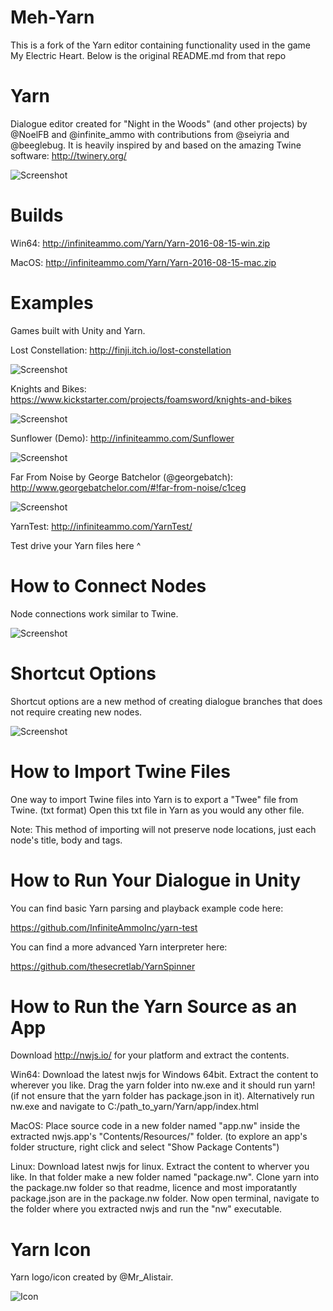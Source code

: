 
# Meh-Yarn

This is a fork of the Yarn editor containing functionality used in the game My Electric Heart. Below is the original README.md from that repo 

# Yarn

Dialogue editor created for "Night in the Woods" (and other projects) by @NoelFB and @infinite_ammo with contributions from @seiyria and @beeglebug. It is heavily inspired by and based on the amazing Twine software: http://twinery.org/

![Screenshot](http://infiniteammo.com/Yarn/screenshot.jpg)

# Builds

Win64: http://infiniteammo.com/Yarn/Yarn-2016-08-15-win.zip

MacOS: http://infiniteammo.com/Yarn/Yarn-2016-08-15-mac.zip

# Examples

Games built with Unity and Yarn.

Lost Constellation: http://finji.itch.io/lost-constellation

![Screenshot](http://infiniteammo.com/Yarn/lost-constellation.jpg)

Knights and Bikes: https://www.kickstarter.com/projects/foamsword/knights-and-bikes

![Screenshot](http://infiniteammo.com/Yarn/knights-and-bikes.jpg)

Sunflower (Demo): http://infiniteammo.com/Sunflower

![Screenshot](http://infiniteammo.com/Yarn/sunflower.jpg)

Far From Noise by George Batchelor (@georgebatch): http://www.georgebatchelor.com/#!far-from-noise/c1ceg

![Screenshot](http://infiniteammo.com/Yarn/far-from-noise.png)

YarnTest: http://infiniteammo.com/YarnTest/

Test drive your Yarn files here ^

# How to Connect Nodes

Node connections work similar to Twine.

![Screenshot](http://infiniteammo.com/Yarn/node-connections.jpg)

# Shortcut Options

Shortcut options are a new method of creating dialogue branches that does not require creating new nodes.

![Screenshot](http://infiniteammo.com/Yarn/shortcut-options.jpg)

# How to Import Twine Files

One way to import Twine files into Yarn is to export a "Twee" file from Twine. (txt format) Open this txt file in Yarn as you would any other file.

Note: This method of importing will not preserve node locations, just each node's title, body and tags.

# How to Run Your Dialogue in Unity

You can find basic Yarn parsing and playback example code here:

https://github.com/InfiniteAmmoInc/yarn-test

You can find a more advanced Yarn interpreter here: 

https://github.com/thesecretlab/YarnSpinner

# How to Run the Yarn Source as an App

Download http://nwjs.io/ for your platform and extract the contents.

Win64: Download the latest nwjs for Windows 64bit. Extract the content to wherever you like. Drag the yarn folder into nw.exe and it should run yarn! (if not ensure that the yarn folder has package.json in it). Alternatively run nw.exe and navigate to C:/path_to_yarn/Yarn/app/index.html 

MacOS: Place source code in a new folder named "app.nw" inside the extracted nwjs.app's "Contents/Resources/" folder.
(to explore an app's folder structure, right click and select "Show Package Contents")

Linux: Download latest nwjs for linux. Extract the content to wherver you like. In that folder make a new folder named "package.nw". Clone yarn into the package.nw folder so that readme, licence and most imporatantly package.json are in the package.nw folder. Now open terminal, navigate to the folder where you extracted nwjs and run the "nw" executable.

# Yarn Icon

Yarn logo/icon created by @Mr_Alistair.

![Icon](http://infiniteammo.com/Yarn/yarn-icon.png)
